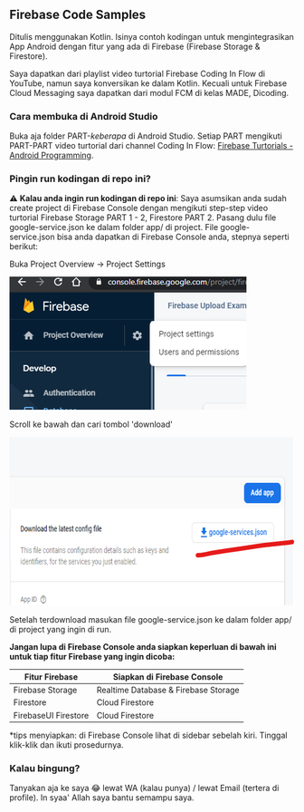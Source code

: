 ## Firebase Code Samples

Ditulis menggunakan Kotlin. Isinya contoh kodingan untuk mengintegrasikan App Android dengan fitur yang ada di Firebase (Firebase Storage & Firestore).

Saya dapatkan dari playlist video turtorial Firebase Coding In Flow di YouTube, namun saya konversikan ke dalam Kotlin. Kecuali untuk Firebase Cloud Messaging saya dapatkan dari modul FCM di kelas MADE, Dicoding.

### Cara membuka di Android Studio

Buka aja folder PART-*keberapa* di Android Studio. Setiap PART mengikuti PART-PART video turtorial dari channel Coding In Flow: [Firebase Turtorials - Android Programming](https://www.youtube.com/watch?v=JVokoelQ1RI&list=PLrnPJCHvNZuBf5KH4XXOthtgo6E4Epjl8).

### Pingin run kodingan di repo ini?

:warning: **Kalau anda ingin run kodingan di repo ini**: Saya asumsikan anda sudah create project di Firebase Console dengan mengikuti step-step video turtorial Firebase Storage PART 1 - 2, Firestore PART 2. Pasang dulu file google-service.json ke dalam folder app/ di project. File google-service.json bisa anda dapatkan di Firebase Console anda, stepnya seperti berikut:

Buka Project Overview -> Project Settings

<img src="images/Annotation 2020-01-04 110211.png" width="419" height="235">

Scroll ke bawah dan cari tombol 'download'

<img src="images/Annotation 2020-01-04 110717.png" width="666" height="297">

Setelah terdownload masukan file google-service.json ke dalam folder app/ di project yang ingin di run.

**Jangan lupa di Firebase Console anda siapkan keperluan di bawah ini untuk tiap fitur Firebase yang ingin dicoba:**

| Fitur Firebase | Siapkan di Firebase Console |
| --- | --- |
| Firebase Storage | Realtime Database & Firebase Storage |
| Firestore | Cloud Firestore |
| FirebaseUI Firestore | Cloud Firestore |

\*tips menyiapkan: di Firebase Console lihat di sidebar sebelah kiri. Tinggal klik-klik dan ikuti prosedurnya.

### Kalau bingung?

Tanyakan aja ke saya 😂 lewat WA (kalau punya) / lewat Email (tertera di profile). In syaa' Allah saya bantu semampu saya.
